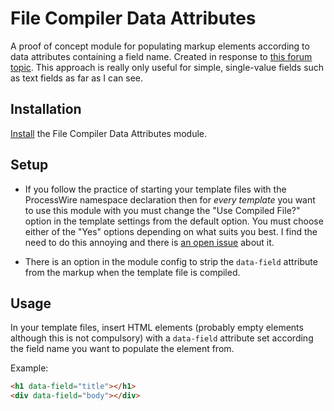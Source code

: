 # File Compiler Data Attributes

A proof of concept module for populating markup elements according to data attributes containing a field name. Created in response to [this forum topic](https://processwire.com/talk/topic/21843-rendering-field-value-using-markup-attributes/). This approach is really only useful for simple, single-value fields such as text fields as far as I can see.

## Installation

[Install](http://modules.processwire.com/install-uninstall/) the File Compiler Data Attributes module.

## Setup

* If you follow the practice of starting your template files with the ProcessWire namespace declaration then for *every template* you want to use this module with you must change the "Use Compiled File?" option in the template settings from the default option. You must choose either of the "Yes" options depending on what suits you best. I find the need to do this annoying and there is [an open issue](https://github.com/processwire/processwire-issues/issues/882) about it. 

* There is an option in the module config to strip the `data-field` attribute from the markup when the template file is compiled.

## Usage

In your template files, insert HTML elements (probably empty elements although this is not compulsory) with a `data-field` attribute set according the field name you want to populate the element from.

Example:

```html
<h1 data-field="title"></h1>
<div data-field="body"></div>
```
